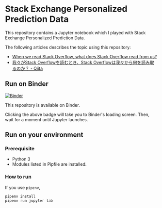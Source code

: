 # Stack Exchange Personalized Prediction Data

This repository contains a Jupyter notebook which I played with Stack Exchange Personalized Prediction Data.

The following articles describes the topic using this repository:

- [When we read Stack Overflow, what does Stack Overflow read from us?](https://dev.to/tomoyukiaota/when-we-read-stack-overflow-what-does-stack-overflow-read-from-us-3b1i)
- [我々がStack Overflowを読むとき、Stack Overflowは我々から何を読み取るのか？ - Qiita](https://qiita.com/TomoyukiAota/items/e9f9a8290891ec9017f2)

## Run on Binder

[![Binder](https://mybinder.org/badge.svg)](https://mybinder.org/v2/gh/TomoyukiAota/stack_exchange_personalized_prediction_data/master)

This repository is available on Binder.

Clicking the above badge will take you to Binder's loading screen. Then, wait for a moment until Jupyter launches.

## Run on your environment

### Prerequisite

  - Python 3
  - Modules listed in Pipfile are installed.

### How to run

If you use `pipenv`,

```
pipenv install
pipenv run jupyter lab
```
